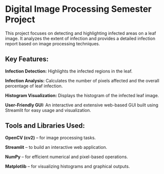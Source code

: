 # **Digital Image Processing Semester Project**
This project focuses on detecting and highlighting infected areas on a leaf image. It analyzes the extent of infection and provides a detailed infection report based on image processing techniques.

## **Key Features**:
**Infection Detection:** Highlights the infected regions in the leaf.

**Infection Analysis:** Calculates the number of pixels affected and the overall percentage of leaf infection.

**Histogram Visualization:** Displays the histogram of the infected leaf image.

**User-Friendly GUI:** An interactive and extensive web-based GUI built using Streamlit for easy usage and visualization.

## **Tools and Libraries Used:**
**OpenCV (cv2)** – for image processing tasks.

**Streamlit** – to build an interactive web application.

**NumPy** – for efficient numerical and pixel-based operations.

**Matplotlib** – for visualizing histograms and graphical outputs.
